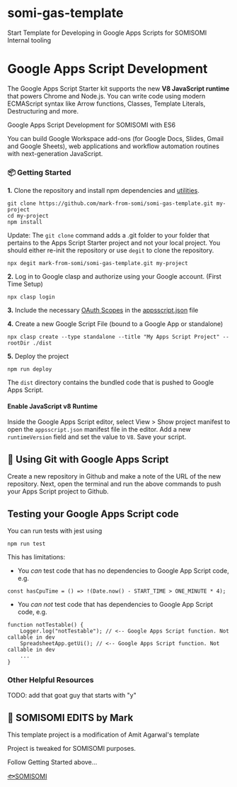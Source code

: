 # somi-gas-template

Start Template for Developing in Google Apps Scripts for SOMISOMI Internal tooling

# Google Apps Script Development

The Google Apps Script Starter kit supports the new **V8 JavaScript runtime** that powers Chrome and Node.js. You can write code using modern ECMAScript syntax like Arrow functions, Classes, Template Literals, Destructuring and more.

Google Apps Script Development for SOMISOMI with ES6

You can build Google Workspace add-ons (for Google Docs, Slides, Gmail and Google Sheets), web applications and workflow automation routines with next-generation JavaScript.

### :package: Getting Started

**1.** Clone the repository and install npm dependencies and [utilities](TOOLS.md).

```
git clone https://github.com/mark-from-somi/somi-gas-template.git my-project
cd my-project
npm install
```

Update: The `git clone` command adds a .git folder to your folder that pertains to the Apps Script Starter project and not your local project. You should either re-init the repository or use `degit` to clone the repository.

```
npx degit mark-from-somi/somi-gas-template.git my-project
```

**2.** Log in to Google clasp and authorize using your Google account. (First Time Setup)

```
npx clasp login
```

**3.** Include the necessary [OAuth Scopes](./scopes.md) in the [appsscript.json](./dist/appsscript.json) file

**4.** Create a new Google Script File (bound to a Google App or standalone)

```
npx clasp create --type standalone --title "My Apps Script Project" --rootDir ./dist
```

**5.** Deploy the project

```
npm run deploy
```

The `dist` directory contains the bundled code that is pushed to Google Apps Script.

#### Enable JavaScript v8 Runtime

Inside the Google Apps Script editor, select View > Show project manifest to open the `appsscript.json` manifest file in the editor. Add a new `runtimeVersion` field and set the value to `V8`. Save your script.

## :beginner: Using Git with Google Apps Script

Create a new repository in Github and make a note of the URL of the new repository. Next, open the terminal and run the above commands to push your Apps Script project to Github.

## Testing your Google Apps Script code

You can run tests with jest using

```
npm run test
```

This has limitations:

- You _can_ test code that has no dependencies to Google App Script code, e.g.

```
const hasCpuTime = () => !(Date.now() - START_TIME > ONE_MINUTE * 4);

```

- You _can not_ test code that has dependencies to Google App Script code, e.g.

```
function notTestable() {
    Logger.log("notTestable"); // <-- Google Apps Script function. Not callable in dev
    SpreadsheetApp.getUi(); // <-- Google Apps Script function. Not callable in dev
    ...
}
```

### Other Helpful Resources

TODO: add that goat guy that starts with "y"

## :icecream: SOMISOMI EDITS by Mark

This template project is a modification of Amit Agarwal's template

Project is tweaked for SOMISOMI purposes.

Follow Getting Started above...

[:fish:SOMISOMI](https://www.somisomi.com/)
